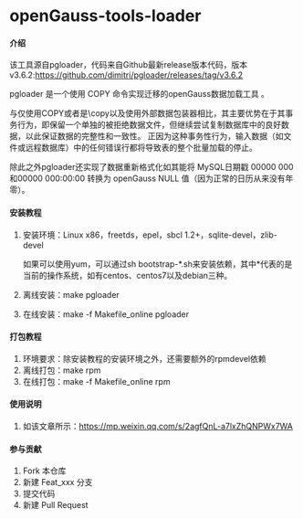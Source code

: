 # openGauss-tools-loader

#### 介绍

该工具源自pgloader，代码来自Github最新release版本代码，版本v3.6.2:https://github.com/dimitri/pgloader/releases/tag/v3.6.2

pgloader 是一个使用 COPY 命令实现迁移的openGauss数据加载工具 。

与仅使用COPY或者是\copy以及使用外部数据包装器相比，其主要优势在于其事务行为，即保留一个单独的被拒绝数据文件，但继续尝试复制数据库中的良好数据，以此保证数据的完整性和一致性。 正因为这种事务性行为，输入数据（如文件或远程数据库）中的任何错误行都将导致表的整个批量加载的停止。

除此之外pgloader还实现了数据重新格式化如其能将 MySQL日期戳 00000 000 和00000 000:00:00 转换为 openGauss NULL 值（因为正常的日历从来没有年零）。


#### 安装教程

1. 安装环境：Linux x86，freetds，epel，sbcl 1.2+，sqlite-devel，zlib-devel

   如果可以使用yum，可以通过sh bootstrap-*.sh来安装依赖，其中\*代表的是当前的操作系统，如有centos、centos7以及debian三种。

2. 离线安装：make pgloader

3. 在线安装：make -f Makefile_online pgloader

#### 打包教程

1. 环境要求：除安装教程的安装环境之外，还需要额外的rpmdevel依赖
2. 离线打包：make rpm
3. 在线打包：make -f Makefile_online rpm

#### 使用说明

1.  如该文章所示：https://mp.weixin.qq.com/s/2agfQnL-a7lxZhQNPWx7WA

#### 参与贡献

1.  Fork 本仓库
2.  新建 Feat_xxx 分支
3.  提交代码
4.  新建 Pull Request
